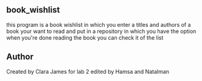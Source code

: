 ## book_wishlist
 this program is a book wishlist in which you enter a titles and authors of a book your want to read and put  in a repository  in which you have the option when you're done reading the book you can check it of the list 

## Author 
 Created by  Clara James for lab 2 edited by Hamsa and Natalman

